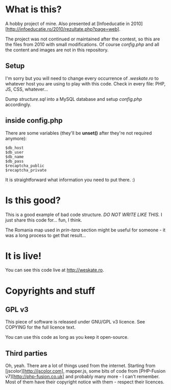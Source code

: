 What is this?
=============
A hobby project of mine. Also presented at [Infoeducatie in 2010][http://infoeducatie.ro/2010/rezultate.php?page=web].

The project was not continued or maintained after the contest, so this are the files from 2010 with small modifications. Of course  *config.php* and all the content and images are not in this repository.

Setup
-----

I'm sorry but you will need to change every occurrence of *.weskate.ro* to whatever host you are using to play with this code. Check in every file: PHP, JS, CSS, whatever...

Dump *structure.sql* into a MySQL database and setup *config.php* accordingly.

inside config.php
-----------------

There are some variables (they'll be **unset()** after they're not required anymore):

    $db_host
    $db_user
    $db_name
    $db_pass
    $recaptcha_public
    $recaptcha_private

It is straightforward what information you need to put there. :)

Is this good?
=============

This is a good example of bad code structure. *DO NOT WRITE LIKE THIS.* I just share this code for... fun, I think.

The Romania map used in *prin-tara* section might be useful for someone - it was a long process to get that result...

It is live!
===========

You can see this code live at http://weskate.ro.

Copyrights and stuff
====================

GPL v3
------
This piece of software is released under GNU/GPL v3 licence. See COPYING for the full licence text.

You can use this code as long as you keep it open-source.

Third parties
-------------

Oh, yeah. There are a lot of things used from the internet. Starting from [jscolor][http://jscolor.com], mapper.js, some bits of code from [PHP-Fusion v7][http://php-fusion.co.uk] and probably many more - I can't remember. Most of them have their copyright notice with them - respect their licences.
